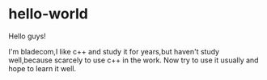 # hello-world

Hello guys!

I'm bladecom,I like c++ and study it for years,but haven't study well,because scarcely to use c++ in the work.
Now try to use it usually and hope to learn it well.
